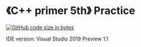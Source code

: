 # 《C++ primer 5th》 Practice
[![GitHub code size in bytes](https://img.shields.io/github/languages/code-size/FrogLu/CPPP.svg)](https://github.com/FrogLu/CPPP)

IDE version: Visual Studio 2019 Preview 1.1